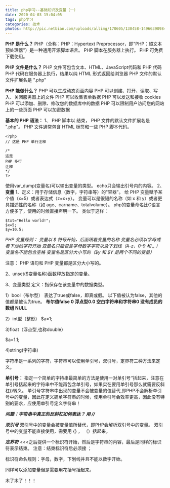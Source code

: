 ```yaml
---
title: php学习--基础知识及变量（一）
date: 2020-04-03 15:04:05
tags: php学习
categories: 技术
photos: http://pic.netbian.com/uploads/allimg/170605/130458-149663909840b3.jpg
---
```




﻿**PHP 是什么？**
PHP（全称：PHP：Hypertext Preprocessor，即"PHP：超文本预处理器"）是一种通用开源脚本语言。
PHP 脚本在服务器上执行。
PHP 可免费下载使用。

**PHP 文件是什么？**
PHP 文件可包含文本、HTML、JavaScript代码和 PHP 代码
PHP 代码在服务器上执行，结果以纯 HTML 形式返回给浏览器
PHP 文件的默认文件扩展名是 ".php"

**PHP 能做什么？**
PHP 可以生成动态页面内容
PHP 可以创建、打开、读取、写入、关闭服务器上的文件
PHP 可以收集表单数据
PHP 可以发送和接收 cookies
PHP 可以添加、删除、修改您的数据库中的数据
PHP 可以限制用户访问您的网站上的一些页面
PHP 可以加密数据

**基本的 PHP 语法：**
1、
PHP 脚本以 <?php 开始，以 ?> 结束，
PHP 文件的默认文件扩展名是 ".php"。
PHP 文件通常包含 HTML 标签和一些 PHP 脚本代码。

```
<?php
// 这是 PHP 单行注释

/*
这是
PHP 多行
注释
*/
?>
```
使用var_dump(变量名)可以输出变量的类型。
echo只会输出引号内的内容。
2、**变量**
1、定义：用于存储信息（数字，字符串等）的"容器"。
给 PHP 变量赋予某个值（x=5）或者表达式（z=x+y）。
变量可以是很短的名称（如 x 和 y）或者更具描述性的名称（如 age、carname、totalvolume）。
php的变量命名比C语言方便多了，使用的时候直接声明一下。
类似于这样：

```
$txt="Hello world!";
$x=5;
$y=10.5;
```

*PHP 变量规则：
变量以 $ 符号开始，后面跟着变量的名称
变量名必须以字母或者下划线字符开始
变量名只能包含字母数字字符以及下划线（A-z、0-9 和 _ ）
变量名不能包含空格
变量名是区分大小写的（$y 和 $Y 是两个不同的变量）*

注意：	PHP 语句和 PHP 变量都是区分大小写的。

2、unset($变量名称)函数释放指定的变量。

3、变量类型
定义：指保存在该变量中的数据类型。

1）bool（布尔型）
表达了true或false，即真或假。
以下值被认为false，其他的值都是被认为true。
**布尔值false
0
浮点型0.0
空白字符串和字符串0
没有成员的数组
NULL**

2）int型（整形）
$a=1;

3)float（浮点型,也称double）

$a=1.1;

4)string(字符串)

字符串是一系列的字符，字符串可以使用单引号，双引号，定界符三种方法来定义。

**单引号：**
指定一个简单的字持串最简单的方法是使用一对单引号‘’括起来，注意在单引号括起来的字符串中不能再包含单引号，如果实在要用单引号那么就需要反斜杠(\)转义。
单引号字符串中出现的变量不会被变量的值替代,即PHP不会解析单引号中的变量，因此在定义鋼单字符串的时候，使用单引号会效率更高，因此没有特别的要求，应使用单引号定义字符串！

***问题：字符串中真正的反斜杠如何表达？
  用  //***

***双引号***
双引号中的变量会被变量值所替代，即PHP会解析双引号中的变量。
双引号中的变量不能直接使用，需要用 {} ， （）括起来。

***定界符***
<<<之后提供一个标识符开始，然后是字符串的内容，最后是同样的标识符表示结束。
注意：结束标识符后必须接 ；

标识符命名规则：字母，数字，下划线并且不能以数字开始。

同样可以添加变量但是需要用花括号括起来。

木了木了！！！

